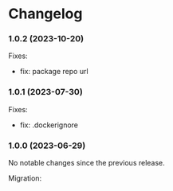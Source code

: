 # Changelog

### 1.0.2 (2023-10-20)

Fixes:

-   fix: package repo url

### 1.0.1 (2023-07-30)

Fixes:

-   fix: .dockerignore

### 1.0.0 (2023-06-29)

No notable changes since the previous release.

Migration:
